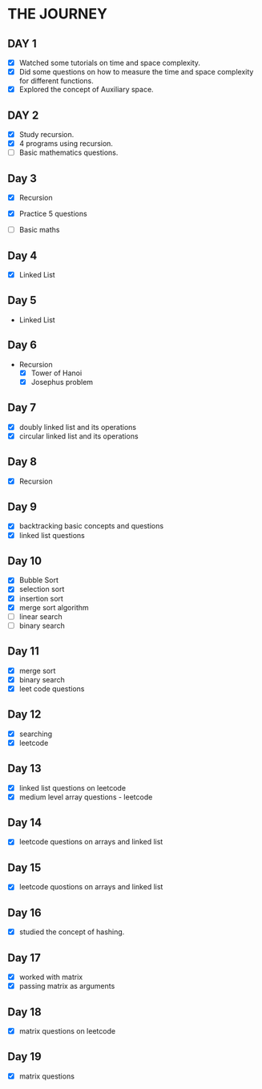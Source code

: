 # THE JOURNEY

## DAY 1

- [x] Watched some tutorials on time and space complexity.  
- [x] Did some questions on how to measure the time and space complexity for different functions.  
- [x] Explored the concept of Auxiliary space.

## DAY 2

- [x] Study recursion.
- [x] 4 programs using recursion.
- [ ] Basic mathematics questions.

## Day 3

- [x] Recursion
- [x] Practice 5 questions
- [ ] Basic maths



## Day 4

- [x] Linked List


## Day 5
- Linked List

## Day 6
- Recursion
    - [x] Tower of Hanoi
    - [x] Josephus problem

## Day 7
- [x] doubly linked list and its operations
- [x] circular linked list and its operations

## Day 8
-[x] Recursion

## Day 9
-[x] backtracking basic concepts and questions
-[x] linked list questions

## Day 10
-[x] Bubble Sort
-[x] selection sort
-[x] insertion sort
-[x] merge sort algorithm
-[ ] linear search
-[ ] binary search

## Day 11
-[x] merge sort
-[x] binary search
-[x] leet code questions

## Day 12
-[x] searching 
-[x] leetcode

## Day 13
-[x] linked list questions on leetcode
-[x] medium level array questions - leetcode

## Day 14
-[x] leetcode questions on arrays and linked list

## Day 15
-[x] leetcode quostions on arrays and linked list

## Day 16
-[x] studied the concept of hashing.

## Day 17
-[x] worked with matrix
-[x] passing matrix as arguments 

## Day 18
-[x] matrix questions on leetcode

## Day 19
-[x] matrix questions 